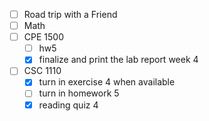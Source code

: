 - [ ] Road trip with a Friend
- [ ] Math
- [ ] CPE 1500
	 - [ ] hw5
	 - [x] finalize and print the lab report week 4
- [ ] CSC 1110
	- [x] turn in exercise 4 when available
	- [ ] turn in homework 5
	- [x] reading quiz 4